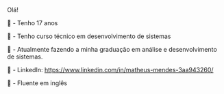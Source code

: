 Olá!

🚩 - Tenho 17 anos

🏫 - Tenho curso técnico em desenvolvimento de sistemas

🏫 - Atualmente fazendo a minha graduação em análise e desenvolvimento de sistemas.

💼 - LinkedIn: https://www.linkedin.com/in/matheus-mendes-3aa943260/

🎰 - Fluente em inglês 
